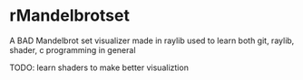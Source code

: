 # rMandelbrotset
A BAD Mandelbrot set visualizer made in raylib
used to learn both git, raylib, shader, c programming in general 


TODO:
	learn shaders to make better visualiztion

